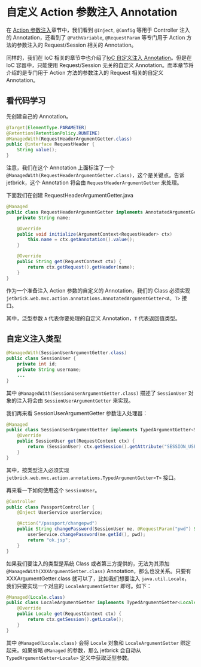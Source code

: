 自定义 Action 参数注入 Annotation
=====================================

在 [Action 参数注入](action-inject.html)章节中，我们看到 `@Inject`, `@Config` 等用于 Controller 注入的 Annotation，还看到了 `@PathVariable`, `@RequestParam` 等专门用于 Action 方法的参数注入的 Request/Session 相关的 Annotation。

同样的，我们在 IoC 相关的章节中也介绍了[IoC 自定义注入 Annotation](ioc-custom-annotation.html)。但是在 IoC 容器中，只能使用 Request/Session 无关的自定义 Annotation。而本章节将介绍的是专门用于 Action 方法的参数注入的 Request 相关的自定义 Annotation。


看代码学习
------------------------

先创建自己的 Annotation。

```java
@Target(ElementType.PARAMETER)
@Retention(RetentionPolicy.RUNTIME)
@ManagedWith(RequestHeaderArgumentGetter.class)
public @interface RequestHeader {
    String value();
}
```

注意，我们在这个 Annotation 上面标注了一个 `@ManagedWith(RequestHeaderArgumentGetter.class)`，这个是关键点。告诉 jetbrick，这个 Annotation 将会由 `RequestHeaderArgumentGetter` 来处理。

下面我们在创建 RequestHeaderArgumentGetter.java

```java
@Managed
public class RequestHeaderArgumentGetter implements AnnotatedArgumentGetter<RequestHeader, String> {
    private String name;

    @Override
    public void initialize(ArgumentContext<RequestHeader> ctx)
        this.name = ctx.getAnnotation().value();        
    }

    @Override
    public String get(RequestContext ctx) {
        return ctx.getRequest().getHeader(name);
    }
}
```

作为一个准备注入 Action 参数的自定义的 Annotation，我们的 Class 必须实现 `jetbrick.web.mvc.action.annotations.AnnotatedArgumentGetter<A, T>` 接口。

其中，泛型参数 `A` 代表你要处理的自定义 Annotation，`T` 代表返回值类型。


自定义注入类型
-------------------------

```java
@ManagedWith(SessionUserArgumentGetter.class)
public class SessionUser {
    private int id;
    private String username;
    ...
}
```

其中 `@ManagedWith(SessionUserArgumentGetter.class)` 描述了 `SessionUser` 对象的注入将会由 `SessionUserArgumentGetter` 来实现。

我们再来看 SessionUserArgumentGetter 参数注入处理器：

```java
@Managed
public class SessionUserArgumentGetter implements TypedArgumentGetter<SessionUser> {
    @Override
    public SessionUser get(RequestContext ctx) {
        return (SessionUser) ctx.getSession().getAttribute("SESSION_USER");
    }
}
```

其中，按类型注入必须实现 `jetbrick.web.mvc.action.annotations.TypedArgumentGetter<T>` 接口。

再来看一下如何使用这个 `SessionUser`。

```java
@Controller
public class PassportController {
    @Inject UserService userService;

    @Action("/passport/changepwd")
    public String changePassword(SessionUser me, @RequestParam("pwd") String pwd) {
        userService.changePassword(me.getId(), pwd);
        return "ok.jsp";
    }
}
```

如果我们要注入的类型是系统 Class 或者第三方提供的，无法为其添加 `@ManagedWith(XXXArgumentGetter.class)` Annotation，那么也没关系。只要有 XXXArgumentGetter.class 就可以了，比如我们想要注入 `java.util.Locale`，我们只要实现一个对应的 `LocaleArgumentGetter` 即可。如下：

```java
@Managed(Locale.class)
public class LocaleArgumentGetter implements TypedArgumentGetter<Locale> {
    @Override
    public Locale get(RequestContext ctx) {
        return ctx.getSession().getLocale();
    }
}
```

其中 `@Managed(Locale.class)` 会将 `Locale` 对象和 `LocaleArgumentGetter` 绑定起来。如果省略 `@Managed` 的参数，那么 jetbrick 会自动从 `TypedArgumentGetter<Locale>` 定义中获取泛型参数。

